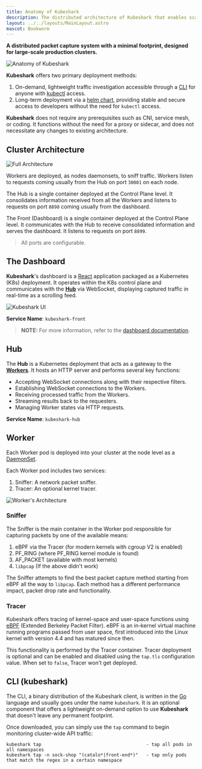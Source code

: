 ```yaml
---
title: Anatomy of Kubeshark
description: The distributed architecture of Kubeshark that enables scalable network traffic capture, explained with diagrams.
layout: ../../layouts/MainLayout.astro
mascot: Bookworm
---
```


**A distributed packet capture system with a minimal footprint, designed for large-scale production clusters.**

![Anatomy of **Kubeshark**](/diagram.png)

**Kubeshark** offers two primary deployment methods:

1. On-demand, lightweight traffic investigation accessible through a [CLI](/en/install#cli) for anyone with [kubectl](https://kubernetes.io/docs/reference/kubectl/) access.
2. Long-term deployment via a [helm chart](/en/install#helm), providing stable and secure access to developers without the need for `kubectl` access.

**Kubeshark** does not require any prerequisites such as CNI, service mesh, or coding. It functions without the need for a proxy or sidecar, and does not necessitate any changes to existing architecture.

## Cluster Architecture

![Full Architecture](/full-architecture.png)

Workers are deployed, as nodes daemonsets, to sniff traffic. Workers listen to requests coming usually from the Hub on port `30001` on each node.

The Hub is a single container deployed at the Control Plane level. It consolidates information received from all the Workers and listens to requests on port `8898` coming usually from the dashboard.

The Front (Dashboard) is a single container deployed at the Control Plane level. It communicates with the Hub to receive consolidated information and serves the dashboard. It listens to requests on port `8899`.

> All ports are configurable.

## The Dashboard

**Kubeshark**'s dashboard is a [React](https://reactjs.org/) application packaged as a Kubernetes (K8s) deployment. It operates within the K8s control plane and communicates with the [**Hub**](#hub) via WebSocket, displaying captured traffic in real-time as a scrolling feed.

![Kubeshark UI](/kubeshark-ui.png)

**Service Name**: `kubeshark-front`

> **NOTE:** For more information, refer to the [dashboard documentation](/en/ui).

## Hub

The **Hub** is a Kubernetes deployment that acts as a gateway to the [**Workers**](#worker). It hosts an HTTP server and performs several key functions:

- Accepting WebSocket connections along with their respective filters.
- Establishing WebSocket connections to the Workers.
- Receiving processed traffic from the Workers.
- Streaming results back to the requesters.
- Managing Worker states via HTTP requests.

**Service Name**: `kubeshark-hub`

## Worker

Each Worker pod is deployed into your cluster at the node level as a [DaemonSet](https://kubernetes.io/docs/concepts/workloads/controllers/daemonset/).

Each Worker pod includes two services:

1. Sniffer: A network packet sniffer.
2. Tracer: An optional kernel tracer.

![Worker's Architecture](/worker-architecture.png)

### Sniffer

The Sniffer is the main container in the Worker pod responsible for capturing packets by one of the available means:
1. eBPF via the Tracer (for modern kernels with cgroup V2 is enabled)
2. PF_RING (where PF_RING kernel module is found)
3. AF_PACKET (available with most kernels)
4. `libpcap` (If the above didn't work)

The Sniffer attempts to find the best packet capture method starting from eBPF all the way to `libpcap`. Each method has a different performance impact, packet drop rate and functionality.

### Tracer

Kubeshark offers tracing of kernel-space and user-space functions using [eBPF](https://prototype-kernel.readthedocs.io/en/latest/bpf/) (Extended Berkeley Packet Filter). eBPF is an in-kernel virtual machine running programs passed from user space, first introduced into the Linux kernel with version 4.4 and has matured since then.

This functionality is performed by the Tracer container. Tracer deployment is optional and can be enabled and disabled using the `tap.tls` configuration value. When set to `false`, Tracer won't get deployed.

## CLI (kubeshark)

The CLI, a binary distribution of the Kubeshark client, is written in the [Go](https://go.dev/) language and usually goes under the name `kubeshark`. It is an optional component that offers a lightweight on-demand option to use **Kubeshark** that doesn't leave any permanent footprint.

Once downloaded, you can simply use the `tap` command to begin monitoring cluster-wide API traffic:

```shell
kubeshark tap                                       - tap all pods in all namespaces
kubeshark tap -n sock-shop "(catalo*|front-end*)"   - tap only pods that match the regex in a certain namespace
```
